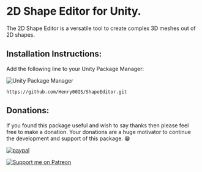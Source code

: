 # 2D Shape Editor for Unity.

The 2D Shape Editor is a versatile tool to create complex 3D meshes out of 2D shapes.

## Installation Instructions:

Add the following line to your Unity Package Manager:

![Unity Package Manager](https://user-images.githubusercontent.com/7905726/84954483-c82ba100-b0f5-11ea-9cd0-1cdc24ef2660.png)

`https://github.com/Henry00IS/ShapeEditor.git`

## Donations:

If you found this package useful and wish to say thanks then please feel free to make a donation. Your donations are a huge motivator to continue the development and support of this package. 😁

[![paypal](https://www.paypalobjects.com/en_US/i/btn/btn_donateCC_LG.gif)](https://paypal.me/henrydejongh)

[![Support me on Patreon](https://img.shields.io/endpoint.svg?url=https%3A%2F%2Fshieldsio-patreon.vercel.app%2Fapi%3Fusername%3Dhenrydejongh%26type%3Dpatrons&style=for-the-badge)](https://patreon.com/henrydejongh)